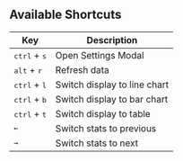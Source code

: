 ## Available Shortcuts

| Key                            | Description                  |
| ------------------------------ | ---------------------------- |
| <kbd>ctrl</kbd> + <kbd>s</kbd> | Open Settings Modal          |
| <kbd>alt</kbd> + <kbd>r</kbd>  | Refresh data                 |
| <kbd>ctrl</kbd> + <kbd>l</kbd> | Switch display to line chart |
| <kbd>ctrl</kbd> + <kbd>b</kbd> | Switch display to bar chart  |
| <kbd>ctrl</kbd> + <kbd>t</kbd> | Switch display to table      |
| <kbd>&larr;</kbd>              | Switch stats to previous     |
| <kbd>&rarr;</kbd>              | Switch stats to next         |
